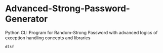 # Advanced-Strong-Password-Generator
Python CLI Program for Random-Strong Password with advanced logics of exception handling concepts and libraries

```
dlkf
```
